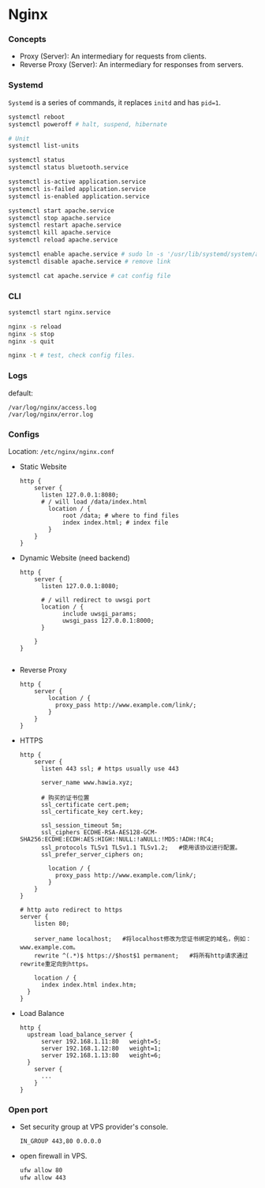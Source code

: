 # Nginx

### Concepts

* Proxy (Server): An intermediary for requests from clients.
* Reverse Proxy (Server): An intermediary for responses from servers.





### Systemd

`Systemd` is a series of commands, it replaces `initd`  and has `pid=1`.

```bash
systemctl reboot 
systemctl poweroff # halt, suspend, hibernate

# Unit
systemctl list-units

systemctl status
systemctl status bluetooth.service

systemctl is-active application.service
systemctl is-failed application.service
systemctl is-enabled application.service

systemctl start apache.service
systemctl stop apache.service
systemctl restart apache.service
systemctl kill apache.service
systemctl reload apache.service

systemctl enable apache.service # sudo ln -s '/usr/lib/systemd/system/apache.service' '/etc/systemd/system/multi-user.target.wants/apache.service'
systemctl disable apache.service # remove link

systemctl cat apache.service # cat config file
```





### CLI

```bash
systemctl start nginx.service

nginx -s reload
nginx -s stop
nginx -s quit

nginx -t # test, check config files.

```



### Logs

default:

```
/var/log/nginx/access.log
/var/log/nginx/error.log
```



### Configs

Location: `/etc/nginx/nginx.conf`

* Static Website

  ```
  http {
      server {
      	listen 127.0.0.1:8080;
      	# / will load /data/index.html
          location / {
              root /data; # where to find files 
              index index.html; # index file
          }
      }
  }
  ```
  
* Dynamic Website (need backend)

  ```
  http {
      server {
      	listen 127.0.0.1:8080;
      	
      	# / will redirect to uwsgi port
  		location / {
  		  	  include uwsgi_params;
  			  uwsgi_pass 127.0.0.1:8000;
  		}
  		
      }
  }
  
  
  ```

  

* Reverse Proxy

  ```
  http {
      server {
          location / {
  			proxy_pass http://www.example.com/link/;
          }
      }
  }
  ```

* HTTPS

  ```
  http {
      server {
      	listen 443 ssl; # https usually use 443
      	
      	server_name www.hawia.xyz;
  		
  		# 购买的证书位置
      	ssl_certificate cert.pem;
      	ssl_certificate_key cert.key;
      	
  		ssl_session_timeout 5m;
  		ssl_ciphers ECDHE-RSA-AES128-GCM-SHA256:ECDHE:ECDH:AES:HIGH:!NULL:!aNULL:!MD5:!ADH:!RC4;
      	ssl_protocols TLSv1 TLSv1.1 TLSv1.2;   #使用该协议进行配置。
  		ssl_prefer_server_ciphers on;  
      	
          location / {
  			proxy_pass http://www.example.com/link/;
          }
      }
  }
  
  # http auto redirect to https
  server {
      listen 80;
      
      server_name localhost;   #将localhost修改为您证书绑定的域名，例如：www.example.com。
      rewrite ^(.*)$ https://$host$1 permanent;   #将所有http请求通过rewrite重定向到https。
      
      location / {
   		index index.html index.htm;
  	}
  }
  ```

* Load Balance

  ```
  http {
  	upstream load_balance_server {
  		server 192.168.1.11:80   weight=5;
  		server 192.168.1.12:80   weight=1;
  		server 192.168.1.13:80   weight=6;
  	}    
      server {
      	...
      }
  }
  ```

  

### Open port

* Set security group at VPS provider's console.

  ```
  IN_GROUP 443,80 0.0.0.0
  ```

  

* open firewall in VPS.

  ```bash
  ufw allow 80
  ufw allow 443
  ```

  


